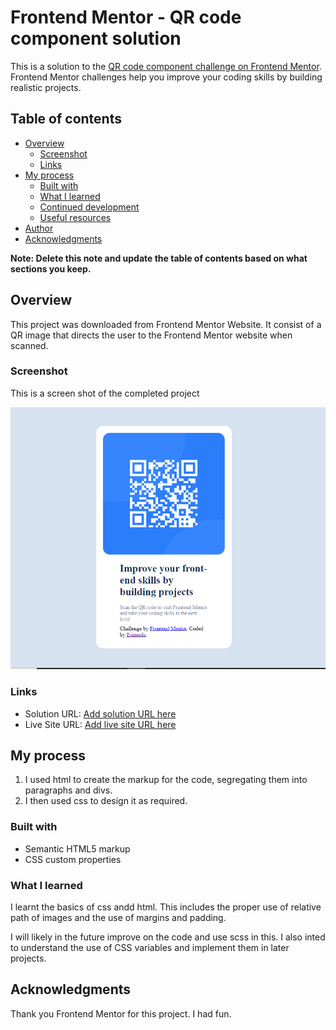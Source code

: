 # Frontend Mentor - QR code component solution

This is a solution to the [QR code component challenge on Frontend Mentor](https://www.frontendmentor.io/challenges/qr-code-component-iux_sIO_H). Frontend Mentor challenges help you improve your coding skills by building realistic projects.

## Table of contents

- [Overview](#overview)
  - [Screenshot](#screenshot)
  - [Links](#links)
- [My process](#my-process)
  - [Built with](#built-with)
  - [What I learned](#what-i-learned)
  - [Continued development](#continued-development)
  - [Useful resources](#useful-resources)
- [Author](#author)
- [Acknowledgments](#acknowledgments)

**Note: Delete this note and update the table of contents based on what sections you keep.**

## Overview

This project was downloaded from Frontend Mentor Website. It consist of a QR image that directs the user to the Frontend Mentor website when scanned.

### Screenshot

This is a screen shot of the completed project

<img src="QR code screenshot.png" alt="idk" />

### Links

- Solution URL: [Add solution URL here](https://your-solution-url.com)
- Live Site URL: [Add live site URL here](https://your-live-site-url.com)

## My process

1. I used html to create the markup for the code, segregating them into paragraphs and divs.
2. I then used css to design it as required.

### Built with

- Semantic HTML5 markup
- CSS custom properties

### What I learned

I learnt the basics of css andd html. This includes the proper use of relative path of images and the use of margins and padding.

I will likely in the future improve on the code and use scss in this. I also inted to understand the use of CSS variables and implement them in later projects.

## Acknowledgments

Thank you Frontend Mentor for this project. I had fun.
